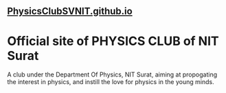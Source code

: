 ## [PhysicsClubSVNIT.github.io](https://PhysicsClubSVNIT.github.io)

# Official site of PHYSICS CLUB of NIT Surat
A club under the Department Of Physics, NIT Surat, aiming at propogating the interest in physics, and instill the love for physics in the young minds.
